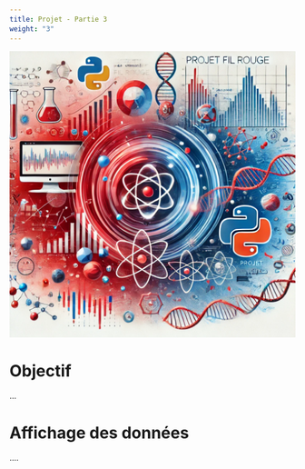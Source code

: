 ```yaml
---
title: Projet - Partie 3
weight: "3"
---
```


![](projetFilRouge.png?width=25vw)

# Objectif

...

# Affichage des données

....
